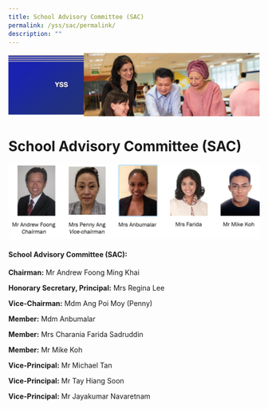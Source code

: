 ```yaml
---
title: School Advisory Committee (SAC)
permalink: /yss/sac/permalink/
description: ""
---
```

![](/images/yss.png)

School Advisory Committee (SAC)
===============================

![](/images/Group-of-SAC-Members.jpg)

#### **School Advisory Committee (SAC):**

  

**Chairman:** Mr Andrew Foong Ming Khai

  

**Honorary Secretary, Principal:** Mrs Regina Lee

  

**Vice-Chairman:** Mdm Ang Poi Moy (Penny)

  

**Member:** Mdm Anbumalar

  

**Member:** Mrs Charania Farida Sadruddin

  

**Member:** Mr Mike Koh

  

  

**Vice-Principal:** Mr Michael Tan

  

**Vice-Principal:** Mr Tay Hiang Soon

  

**Vice-Principal:** Mr Jayakumar Navaretnam